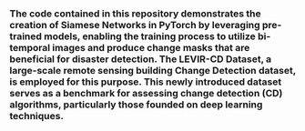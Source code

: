 ### The code contained in this repository demonstrates the creation of Siamese Networks in PyTorch by leveraging pre-trained models, enabling the training process to utilize bi-temporal images and produce change masks that are beneficial for disaster detection. The LEVIR-CD Dataset, a large-scale remote sensing building Change Detection dataset, is employed for this purpose. This newly introduced dataset serves as a benchmark for assessing change detection (CD) algorithms, particularly those founded on deep learning techniques.
